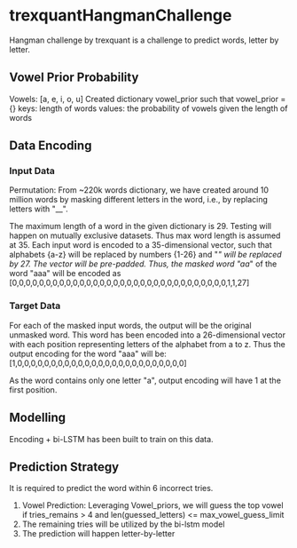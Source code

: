 # trexquantHangmanChallenge
Hangman challenge by trexquant is a challenge to predict words, letter by letter.

## Vowel Prior Probability
Vowels: [a, e, i, o, u]
Created dictionary vowel_prior such that
vowel_prior = {}
keys: length of words
values: the probability of vowels given the length of words

## Data Encoding
### Input Data
Permutation:
From ~220k words dictionary, we have created around 10 million words by masking different letters in the word, i.e., by replacing letters with "__".

The maximum length of a word in the given dictionary is 29. Testing will happen on mutually exclusive datasets. Thus max word length is assumed at 35.
Each input word is encoded to a 35-dimensional vector, such that alphabets {a-z} will be replaced by numbers {1-26} and "_" will be replaced by 27. The vector will be pre-padded.
Thus, the masked word "aa_" of the word "aaa" will be encoded as 
[0,0,0,0,0,0,0,0,0,0,0,0,0,0,0,0,0,0,0,0,0,0,0,0,0,0,0,0,0,0,0,0,1,1,27]

### Target Data
For each of the masked input words, the output will be the original unmasked word. This word has been encoded into a 26-dimensional vector with each position representing letters of the alphabet from a to z.
Thus the output encoding for the word "aaa" will be:
[1,0,0,0,0,0,0,0,0,0,0,0,0,0,0,0,0,0,0,0,0,0,0,0,0,0]

As the word contains only one letter "a", output encoding will have 1 at the first position.

## Modelling
Encoding + bi-LSTM has been built to train on this data.

## Prediction Strategy
It is required to predict the word within 6 incorrect tries.

1. Vowel Prediction:
   Leveraging Vowel_priors, we will guess the top vowel if
     tries_remains > 4 and len(guessed_letters) <= max_vowel_guess_limit
2. The remaining tries will be utilized by the bi-lstm model
3. The prediction will happen letter-by-letter
